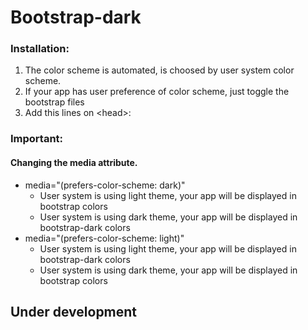 # Bootstrap-dark

### Installation:
1. The color scheme is automated, is choosed by user system color scheme.
2. If your app has user preference of color scheme, just toggle the bootstrap files
3. Add this lines on \<head\>:
		<link rel="stylesheet" href="/path/to/bootstrap.css">
		<link rel="stylesheet" href="/path/to/bootstrap.dark.css" media="(prefers-color-scheme: dark)">

### Important:
#### Changing the media attribute.
- media="(prefers-color-scheme: dark)"
	- User system is using light theme, your app will be displayed in bootstrap colors
	- User system is using dark theme, your app will be displayed in bootstrap-dark colors
- media="(prefers-color-scheme: light)"
	- User system is using light theme, your app will be displayed in bootstrap-dark colors
	- User system is using dark theme, your app will be displayed in bootstrap colors

## Under development